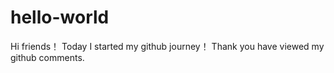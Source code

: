 # hello-world
Hi friends！
Today I started my github journey！
Thank you have viewed my github comments.
